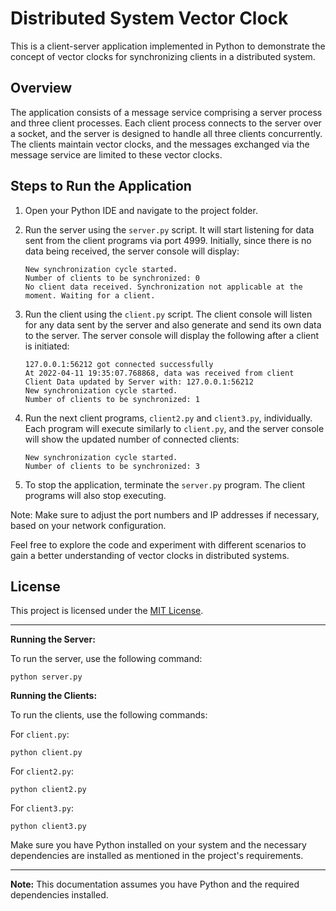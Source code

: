 # Distributed System Vector Clock

This is a client-server application implemented in Python to demonstrate the concept of vector clocks for synchronizing clients in a distributed system.

## Overview

The application consists of a message service comprising a server process and three client processes. Each client process connects to the server over a socket, and the server is designed to handle all three clients concurrently. The clients maintain vector clocks, and the messages exchanged via the message service are limited to these vector clocks.

## Steps to Run the Application

1. Open your Python IDE and navigate to the project folder.

2. Run the server using the `server.py` script. It will start listening for data sent from the client programs via port 4999. Initially, since there is no data being received, the server console will display:

   ```
   New synchronization cycle started.
   Number of clients to be synchronized: 0
   No client data received. Synchronization not applicable at the moment. Waiting for a client.
   ```

3. Run the client using the `client.py` script. The client console will listen for any data sent by the server and also generate and send its own data to the server. The server console will display the following after a client is initiated:

   ```
   127.0.0.1:56212 got connected successfully
   At 2022-04-11 19:35:07.768868, data was received from client
   Client Data updated by Server with: 127.0.0.1:56212
   New synchronization cycle started.
   Number of clients to be synchronized: 1
   ```

4. Run the next client programs, `client2.py` and `client3.py`, individually. Each program will execute similarly to `client.py`, and the server console will show the updated number of connected clients:

   ```
   New synchronization cycle started.
   Number of clients to be synchronized: 3
   ```

5. To stop the application, terminate the `server.py` program. The client programs will also stop executing.

Note: Make sure to adjust the port numbers and IP addresses if necessary, based on your network configuration.

Feel free to explore the code and experiment with different scenarios to gain a better understanding of vector clocks in distributed systems.

## License

This project is licensed under the [MIT License](LICENSE).

---

**Running the Server:**

To run the server, use the following command:

```
python server.py
```

**Running the Clients:**

To run the clients, use the following commands:

For `client.py`:
```
python client.py
```

For `client2.py`:
```
python client2.py
```

For `client3.py`:
```
python client3.py
```

Make sure you have Python installed on your system and the necessary dependencies are installed as mentioned in the project's requirements.

---

**Note:** This documentation assumes you have Python and the required dependencies installed.